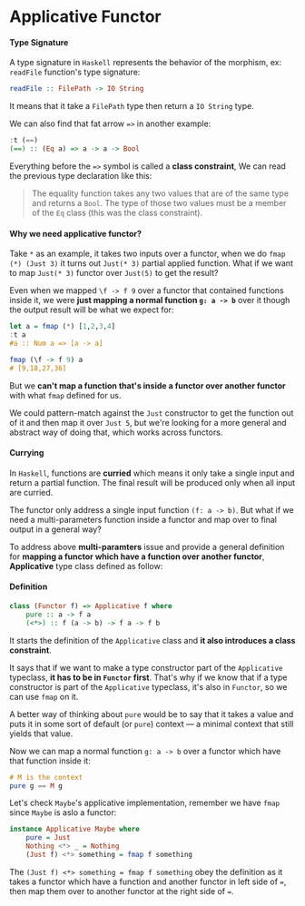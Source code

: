 # Applicative Functor

#### Type Signature

A type signature in `Haskell` represents the behavior of the morphism, ex: `readFile` function's type signature:

```haskell
readFile :: FilePath -> IO String
```

It means that it take a `FilePath` type then return a `IO String` type.

We can also find that fat arrow `=>` in another example:

```haskell
:t (==)  
(==) :: (Eq a) => a -> a -> Bool  
```

Everything before the `=>` symbol is called a **class constraint**, We can read the previous type declaration like this:

> The equality function takes any two values that are of the same type and returns a `Bool`. The type of those two values must be a member of the `Eq` class (this was the class constraint).


#### Why we need applicative functor?

Take `*` as an example, it takes two inputs over a functor, when we do `fmap (*) (Just 3)` it turns out `Just(* 3)` partial applied function. What if we want to map `Just(* 3)` functor over `Just(5)` to get the result? 

Even when we mapped `\f -> f 9` over a functor that contained functions inside it, we were **just mapping a normal function `g: a -> b`** over it though the output result will be what we expect for:

```haskell
let a = fmap (*) [1,2,3,4]  
:t a 
#a :: Num a => [a -> a]

fmap (\f -> f 9) a
# [9,18,27,36]  
```

But we **can't map a function that's inside a functor over another functor** with what `fmap` defined for us.

We could pattern-match against the `Just` constructor to get the function out of it and then map it over `Just 5`, but we're looking for a more general and abstract way of doing that, which works across functors.

#### Currying

In `Haskell`, functions are **curried** which means it only take a single input and return a partial function. The final result will be produced only when all input are curried.

The functor only address a single input function `(f: a -> b)`. But what if we need a multi-parameters function inside a functor and map over to final output in a general way?

To address above **multi-paramters** issue and provide a general definition for **mapping a functor which have a function over another functor**, **Applicative** type class defined as follow:

#### Definition

```haskell
class (Functor f) => Applicative f where  
    pure :: a -> f a  
    (<*>) :: f (a -> b) -> f a -> f b  
```

It starts the definition of the `Applicative` class and **it also introduces a class constraint**. 

It says that if we want to make a type constructor part of the `Applicative` typeclass, **it has to be in `Functor` first**. That's why if we know that if a type constructor is part of the `Applicative` typeclass, it's also in `Functor`, so we can use `fmap` on it.

A better way of thinking about `pure` would be to say that it takes a value and puts it in some sort of default (or `pure`) context — a minimal context that still yields that value. 

Now we can map a normal function `g: a -> b` over a functor which have that function inside it:

```haskell
# M is the context
pure g == M g
```

Let's check `Maybe`'s applicative implementation, remember we have `fmap` since `Maybe` is aslo a functor:

```haskell
instance Applicative Maybe where  
    pure = Just  
    Nothing <*> _ = Nothing  
    (Just f) <*> something = fmap f something  
```

The `(Just f) <*> something = fmap f something` obey the definition as it takes a functor which have a function and another functor in left side of `=`, then map them over to another functor at the right side of `=`.

